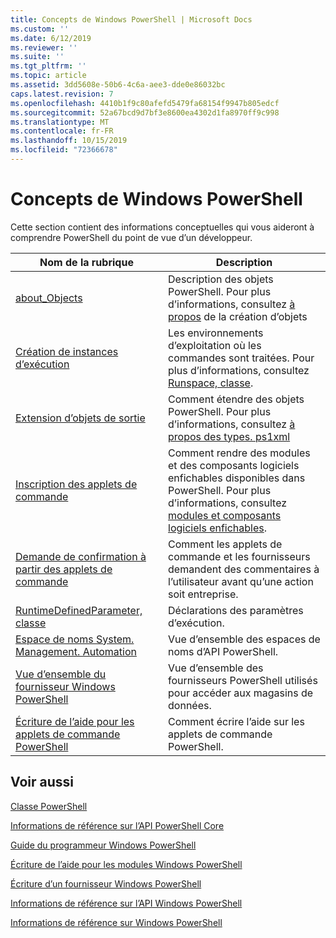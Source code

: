 ```yaml
---
title: Concepts de Windows PowerShell | Microsoft Docs
ms.custom: ''
ms.date: 6/12/2019
ms.reviewer: ''
ms.suite: ''
ms.tgt_pltfrm: ''
ms.topic: article
ms.assetid: 3dd5608e-50b6-4c6a-aee3-dde0e86032bc
caps.latest.revision: 7
ms.openlocfilehash: 4410b1f9c80afefd5479fa68154f9947b805edcf
ms.sourcegitcommit: 52a67bcd9d7bf3e8600ea4302d1fa8970ff9c998
ms.translationtype: MT
ms.contentlocale: fr-FR
ms.lasthandoff: 10/15/2019
ms.locfileid: "72366678"
---
```

# <a name="windows-powershell-concepts"></a>Concepts de Windows PowerShell

Cette section contient des informations conceptuelles qui vous aideront à comprendre PowerShell du point de vue d’un développeur.

|Nom de la rubrique|Description|
|----------------|-----------------|
|[about_Objects](/powershell/module/microsoft.powershell.core/about/about_objects)|Description des objets PowerShell. Pour plus d’informations, consultez [à propos](/powershell/module/microsoft.powershell.core/about/about_object_creation) de la création d’objets|
|[Création de instances d’exécution](../hosting/creating-runspaces.md)|Les environnements d’exploitation où les commandes sont traitées. Pour plus d’informations, consultez [Runspace, classe](/dotnet/api/system.management.automation.runspaces.runspace).|
|[Extension d’objets de sortie](../cmdlet/extending-output-objects.md)|Comment étendre des objets PowerShell. Pour plus d’informations, consultez [à propos des types. ps1xml](/powershell/module/microsoft.powershell.core/about/about_types.ps1xml)|
|[Inscription des applets de commande](../cmdlet/registering-cmdlets.md)|Comment rendre des modules et des composants logiciels enfichables disponibles dans PowerShell. Pour plus d’informations, consultez [modules et composants logiciels enfichables](../cmdlet/modules-and-snap-ins.md).|
|[Demande de confirmation à partir des applets de commande](../cmdlet/requesting-confirmation-from-cmdlets.md)|Comment les applets de commande et les fournisseurs demandent des commentaires à l’utilisateur avant qu’une action soit entreprise.|
|[RuntimeDefinedParameter, classe](/dotnet/api/system.management.automation.runtimedefinedparameter)|Déclarations des paramètres d’exécution.|
|[Espace de noms System. Management. Automation](/dotnet/api/System.Management.Automation)|Vue d’ensemble des espaces de noms d’API PowerShell.|
|[Vue d’ensemble du fournisseur Windows PowerShell](../provider/windows-powershell-provider-overview.md)|Vue d’ensemble des fournisseurs PowerShell utilisés pour accéder aux magasins de données.|
|[Écriture de l’aide pour les applets de commande PowerShell](../help/writing-help-for-windows-powershell-cmdlets.md)|Comment écrire l’aide sur les applets de commande PowerShell.|

## <a name="see-also"></a>Voir aussi

[Classe PowerShell](/dotnet/api/system.management.automation.powershell)

[Informations de référence sur l’API PowerShell Core](/dotnet/api/?view=pscore-6.2.0)

[Guide du programmeur Windows PowerShell](windows-powershell-programmer-s-guide.md)

[Écriture de l’aide pour les modules Windows PowerShell](../module/writing-help-for-windows-powershell-modules.md)

[Écriture d’un fournisseur Windows PowerShell](../provider/writing-a-windows-powershell-provider.md)

[Informations de référence sur l’API Windows PowerShell](/dotnet/api/?view=powershellsdk-1.1.0)

[Informations de référence sur Windows PowerShell](../windows-powershell-reference.md)